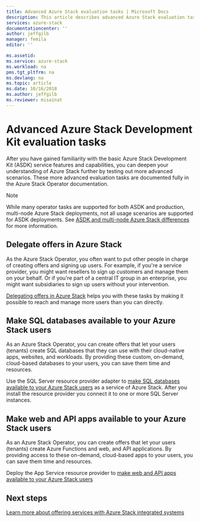 ```yaml
---
title: Advanced Azure Stack evaluation tasks | Microsoft Docs
description: This article describes advanced Azure Stack evaluation tasks.
services: azure-stack
documentationcenter: ''
author: jeffgilb
manager: femila
editor: ''

ms.assetid: 
ms.service: azure-stack
ms.workload: na
pms.tgt_pltfrm: na
ms.devlang: na
ms.topic: article
ms.date: 10/16/2018
ms.author: jeffgilb
ms.reviewer: misainat
---
```


# Advanced Azure Stack Development Kit evaluation tasks
After you have gained familiarity with the basic Azure Stack Development Kit (ASDK) service features and capabilities, you can deepen your understanding of Azure Stack further by testing out more advanced scenarios. These more advanced evaluation tasks are documented fully in the Azure Stack Operator documentation.

> [!NOTE]
> While many operator tasks are supported for both ASDK and production, multi-node Azure Stack deployments, not all usage scenarios are supported for ASDK deployments. See [ASDK and multi-node Azure Stack differences](asdk-what-is.md#asdk-and-multi-node-azure-stack-differences) for more information.

## Delegate offers in Azure Stack
As the Azure Stack Operator, you often want to put other people in charge of creating offers and signing up users. For example, if you're a service provider, you might want resellers to sign up customers and manage them on your behalf. Or if you're part of a central IT group in an enterprise, you might want subsidiaries to sign up users without your intervention.

[Delegating offers in Azure Stack](../azure-stack-delegated-provider.md) helps you with these tasks by making it possible to reach and manage more users than you can directly.

## Make SQL databases available to your Azure Stack users
As an Azure Stack Operator, you can create offers that let your users (tenants) create SQL databases that they can use with their cloud-native apps, websites, and workloads. By providing these custom, on-demand, cloud-based databases to your users, you can save them time and resources.

Use the SQL Server resource provider adapter to [make SQL databases available to your Azure Stack users](../azure-stack-tutorial-sql-server.md) as a service of Azure Stack. After you install the resource provider you connect it to one or more SQL Server instances.

## Make web and API apps available to your Azure Stack users
As an Azure Stack Operator, you can create offers that let your users (tenants) create Azure Functions and web, and API applications. By providing access to these on-demand, cloud-based apps to your users, you can save them time and resources.

Deploy the App Service resource provider to [make web and API apps available to your Azure Stack users](../azure-stack-tutorial-app-service.md)

## Next steps
[Learn more about offering services with Azure Stack integrated systems](../azure-stack-offer-services-overview.md)
